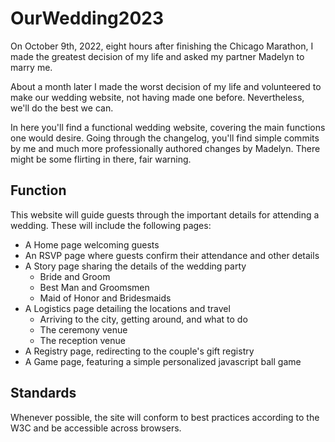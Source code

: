 # OurWedding2023

On October 9th, 2022, eight hours after finishing the Chicago Marathon, I made the greatest decision of my life and asked my partner Madelyn to marry me.

About a month later I made the worst decision of my life and volunteered to make our wedding website, not having made one before. Nevertheless, we'll do the best we can.

In here you'll find a functional wedding website, covering the main functions one would desire. Going through the changelog, you'll find simple commits by me and much more professionally authored changes by Madelyn. There might be some flirting in there, fair warning.

## Function

This website will guide guests through the important details for attending a wedding. These will include the following pages:

* A Home page welcoming guests
* An RSVP page where guests confirm their attendance and other details
* A Story page sharing the details of the wedding party
    - Bride and Groom
    - Best Man and Groomsmen
    - Maid of Honor and Bridesmaids
* A Logistics page detailing the locations and travel
   - Arriving to the city, getting around, and what to do
   - The ceremony venue
   - The reception venue
* A Registry page, redirecting to the couple's gift registry
* A Game page, featuring a simple personalized javascript ball game

## Standards

Whenever possible, the site will conform to best practices according to the W3C and be accessible across browsers.